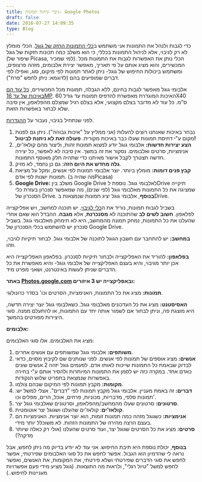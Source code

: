 ```yaml
---
title: גיבוי וניהול תמונות- Google Photos
draft: false
date: 2016-07-27 14:09:35
type: Blog
---
```

כדי לגבות ולנהל את התמונות אני משתמש ב[כלי התמונות החזק של
גוגל](https://photos.google.com/). הכלי מומלץ לא רק לגיבוי, אלא
לניהול התמונות בכללי, כי הוא משלב כמה תכונות חזקות של גוגל (שיפור
של Picasa, למי שמכיר). הכלי נותן את האפשרות לגבות את התמונות מכל
המכשירים, והוא מציג אותם על פי תאריך, מאפשר יצירת אלבומים, מזהה
פרצופים, ומשתמש ביכולות החיפוש של גוגל- ניתן לאתר תמונות לפי מיקום,
סוג, ואפילו לפי דברים שמופיעים בהם (לדוגמא: ניתן לחפש "פרח").

אלבומי גוגל מאפשר לגבות בחינם, ללא הגבלה, תמונות מכל המכשירים, [כל עוד
הם באיכות של
עד 16MP](https://support.google.com/photos/answer/6220791?hl=iw).
האיכות המוגדרת מאפשרת להדפיס תמונות עד גודל 60X40 ס"מ. כל עוד לא
מדובר בצלם מקצועי, אלא בצלם רגיל שמצלם מהפלאפון, אין סיבה שלא לבחור
באפשרות הזאת.

לפני שנתחיל בגיבוי, נעבור על
[ההגדרות](https://photos.google.com/settings).

1.  נבחר באיכות שאנחנו רוצים להעלות (אני ממליץ על "איכות גבוהה"). ניתן
    גם לפנות מקום ע"י דחיסת תמונות שעלו כבר באיכות מקורית. **פעולה זאת
    לא ניתנת לביטול\!**
2.  **הצע יצירות חדשות:** אלבומי גוגל יודע למצוא תמונות זהות, וליצור מהם
    קולאז'ים, אנימציות, סרטים ואלבומים. נסקור את זה במשך. אין סיבה לא
    לאפשר, כל יצירה חדשה תצטרך לקבל אישור מאיתנו כדי שתהיה חלק מאוסף
    התמונות.
3.  **גלה מחדש את היום הזה:** גם כן נחמד, לא מזיק.
4.  **קבץ פנים דומות:** מומלץ ביותר. יוצר אלבומי תמונות לפי אנשים, ומקל
    על מציאת תמונות ישנות לפי אדם. (מה שהיה בPicasa)
5.  **Google Drive:** משלב בין Google Drive לאלבומי גוגל. נוספת לDrive
    תיקייה שמציגה את כל התמונות מאלבומי גוגל (לפי שנים), מה שמאפשר
    סנכרון בעזרת כלי הסנכרון של Drive. **בנוסף**, אלבומי גוגל יציג
    תמונות שנמצאות בDrive.

בשביל לגבות תמונות, נוריד את ה[כלי
לגיבוי](https://photos.google.com/apps). יש תוכנה למחשב, ויש
אפליקצייה לפלאפון. **חשוב לשים לב** שהתוכנה לא **מסנכרנת**,
אלא **מגבה**. ההבדל הוא שאם אחרי שהעלנו את כל התמונות, נמחק תמונה
מהמחשב, היא לא תימחק מאלבומי גוגל. בשביל סנכרון יש להשתמש בכלי הסנכרון
של Google Drive.

**במחשב:** יש להתחבר עם חשבון הגוגל לתוכנה של אלבומי גוגל. לבחור תיקיות
לגיבוי, וזהו.

**בפלאפון:** להוריד את האפליקצייה ולבחור תיקיות לסנכרון. בפלאפון
האפליקצייה היא אכן יותר מגיבוי, והיא בעצם האפליקצייה של אלבומי
גוגל- והיא מאפשרת את כל הדברים שניתן לעשות באינטרנט, ושאני מפרט מיד.

**באתר
[Photos.google.com](https://photos.google.com/) ובאפליקצייה יש 3
איזורים:**

**תמונות:** מציג את כל התמונות, האנימציות, הסרטים וכו' בסדר כרונולוגי.

**האסיסטנט:** מציג את כל העדכונים מאלבומי גוגל. כשאלבומי גוגל יוצר יצירה
חדשה, היא מוצגת פה, וניתן לבחור אם לשמור אותה יחד עם התמונות, או להתעלם
ממנה. סוגי היצירות מפורטים בהמשך.

**אלבומים:**

מציג את האלבומים. אלו סוגי האלבומים:

1.  **משותפים:** אלבומי גוגל שמשותפים עם אנשים אחרים.
2.  **אנשים:** מציג אוספים של תמונות לפי אנשים. לפני שנותנים שם לקיבוץ
    מסוים, כדאי לבדוק שבאמת כל התמונות שייכות לאותו אדם. לפעמים גוגל
    יזהה 2 אנשים שונים כאדם אחד. במקרה כזה יש לסמן את התמונות המיותרות
    ולהסיר אותם ע"י בחירה באפשרות שנמצאת בתפריט שלוש הנקודות.
3.  **מקומות:** מקבץ תמונות לפי המיקום שבהם צולמו.
4.  **דברים:** זה באמת מעניין. אלבומי גוגל מקבץ תמונות לפי "דברים". אצלי
    למשל יש: תמונות סלפי, מדבריות, מכוניות, פרחים, אוכל, הרים, מפלים
    וכו'.
5.  **סרטונים:** סרטונים שעלו מהמחשב/מהפלאפון, וסרטונים שאלבומי גוגל
    יצר.
6.  **קולאז'ים**: קולאז'ים שהעלנו ושגוגל יצר אוטומטית.
7.  **אנימציות:** כשגוגל מזהה כמה תמונות זומות, הוא יוצר אנימציות.
    האנימציות הם בעצם הרצה מהירה של התמונות הזהות. לא משוכלל יותר
    מידי.
8.  **סרטים:** מציג את כל הסרטים שגוגל יצר, ועוד סרטים שהעלנו (אולי רק
    כאלה שיותר מדקה?)

**בנוסף**, יכולת נוספת היא תיבת החיפוש. אני עוד לא יודע בדיוק מה ניתן
לחפש, אבל נראה לי שהדמיון הוא הגבול. אפשר לחפש את כל סוגי האלבומים
שפירטתי, אפשר לחפש את סוגי הדברים שפירטתי ושלא פירטתי, את המקומות, את
האנשים, ואפשר לחפש למשל "טיול רגלי", ולראות מה התוצאות. (גוגל מציע מידי
פעם אפשרויות מעניינות לחיפוש..)
